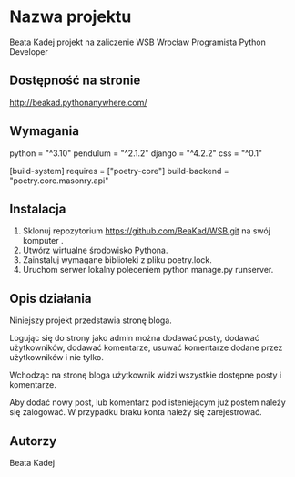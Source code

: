 # Nazwa projektu

Beata Kadej projekt na zaliczenie WSB Wrocław 
Programista Python Developer

## Dostępność na stronie

http://beakad.pythonanywhere.com/

## Wymagania

python = "^3.10"
pendulum = "^2.1.2"
django = "^4.2.2"
css = "^0.1"


[build-system]
requires = ["poetry-core"]
build-backend = "poetry.core.masonry.api"


## Instalacja

1. Sklonuj repozytorium https://github.com/BeaKad/WSB.git na swój komputer .
2. Utwórz wirtualne środowisko Pythona.
3. Zainstaluj wymagane biblioteki z pliku poetry.lock.
4. Uruchom serwer lokalny poleceniem python manage.py runserver.

## Opis działania

Niniejszy projekt przedstawia stronę bloga.

Logując się do strony jako admin można dodawać posty, dodawać użytkowników,
dodawać komentarze, usuwać komentarze dodane przez użytkowników i nie tylko.

Wchodząc na stronę bloga użytkownik widzi wszystkie dostępne posty
i komentarze.

Aby dodać nowy post, lub komentarz pod isteniejącym już postem należy się zalogować.
W przypadku braku konta należy się zarejestrować.


## Autorzy

Beata Kadej


